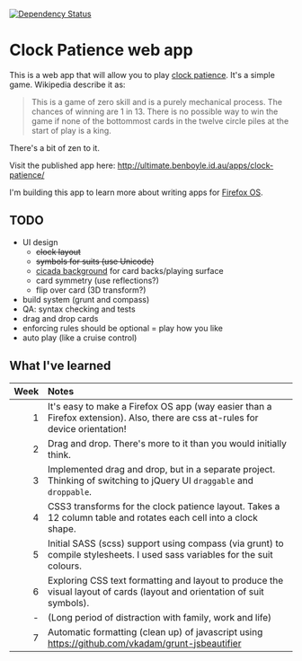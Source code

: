 [![Dependency Status](https://david-dm.org/bboyle/clock-patience.svg)](https://david-dm.org/bboyle/clock-patience)

Clock Patience web app
======================

This is a web app that will allow you to play [clock patience](http://en.wikipedia.org/wiki/Clock_patience).
It's a simple game. Wikipedia describe it as:

> This is a game of zero skill and is a purely mechanical process.
> The chances of winning are 1 in 13. There is no possible way to
> win the game if none of the bottommost cards in the twelve circle
> piles at the start of play is a king.

There's a bit of zen to it.

Visit the published app here: http://ultimate.benboyle.id.au/apps/clock-patience/

I'm building this app to learn more about writing apps for [Firefox OS](https://developer.mozilla.org/en/docs/Mozilla/Firefox_OS).


TODO
----

* UI design
  * ~~clock layout~~
  * ~~symbols for suits (use Unicode)~~
  * [cicada background](http://designfestival.com/the-cicada-principle-and-why-it-matters-to-web-designers/) for card backs/playing surface
  * card symmetry (use reflections?)
  * flip over card (3D transform?)
* build system (grunt and compass)
* QA: syntax checking and tests
* drag and drop cards
* enforcing rules should be optional = play how you like
* auto play (like a cruise control)


What I've learned
-----------------

| Week | Notes                                                                                                                          |
|-----:|:-------------------------------------------------------------------------------------------------------------------------------|
|    1 | It's easy to make a Firefox OS app (way easier than a Firefox extension). Also, there are css at-rules for device orientation! |
|    2 | Drag and drop. There's more to it than you would initially think.                                                              |
|    3 | Implemented drag and drop, but in a separate project. Thinking of switching to jQuery UI `draggable` and `droppable`.          |
|    4 | CSS3 transforms for the clock patience layout. Takes a 12 column table and rotates each cell into a clock shape.               |
|    5 | Initial SASS (scss) support using compass (via grunt) to compile stylesheets. I used sass variables for the suit colours.      |
|    6 | Exploring CSS text formatting and layout to produce the visual layout of cards (layout and orientation of suit symbols).       |
|    - | (Long period of distraction with family, work and life)                                                                        |
|    7 | Automatic formatting (clean up) of javascript using https://github.com/vkadam/grunt-jsbeautifier                               |
